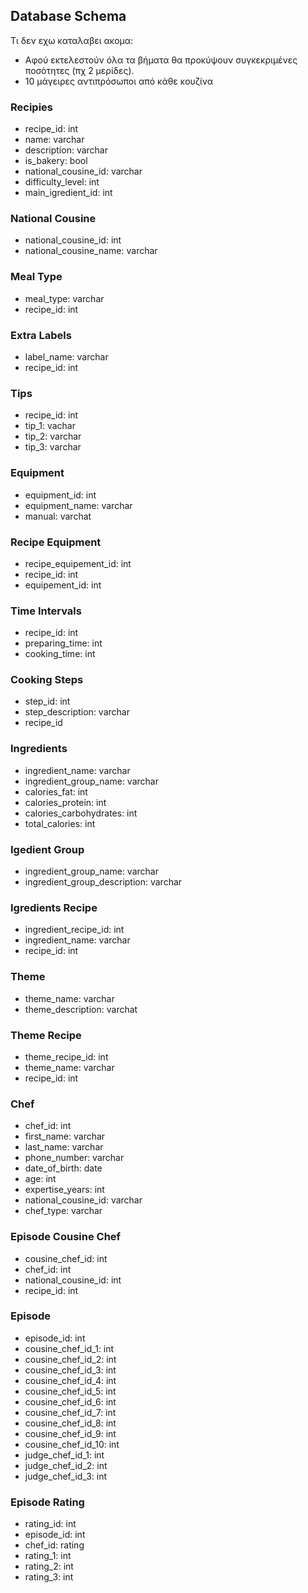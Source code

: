 ## Database Schema

Τι δεν εχω καταλαβει ακομα:
* Αφού εκτελεστούν όλα τα βήματα θα προκύψουν συγκεκριμένες ποσότητες (πχ 2 μερίδες).
* 10 μάγειρες αντιπρόσωποι από κάθε κουζίνα

### Recipies
* recipe_id: int
* name: varchar
* description: varchar
* is_bakery: bool
* national_cousine_id: varchar
* difficulty_level: int
* main_igredient_id: int

### National Cousine
* national_cousine_id: int
* national_cousine_name: varchar

### Meal Type
* meal_type: varchar
* recipe_id: int

### Extra Labels
* label_name: varchar
* recipe_id: int

### Tips
* recipe_id: int
* tip_1: vachar
* tip_2: varchar
* tip_3: varchar

### Equipment
* equipment_id: int
* equipment_name: varchar
* manual: varchat

### Recipe Equipment
* recipe_equipement_id: int
* recipe_id: int
* equipement_id: int

### Time Intervals
* recipe_id: int
* preparing_time: int
* cooking_time: int

### Cooking Steps
* step_id: int
* step_description: varchar
* recipe_id

### Ingredients
* ingredient_name: varchar
* ingredient_group_name: varchar
* calories_fat: int
* calories_protein: int
* calories_carbohydrates: int
* total_calories: int

### Igedient Group
* ingredient_group_name: varchar
* ingredient_group_description: varchar

### Igredients Recipe
* ingredient_recipe_id: int
* ingredient_name: varchar
* recipe_id: int

### Theme
* theme_name: varchar
* theme_description: varchat

### Theme Recipe
* theme_recipe_id: int
* theme_name: varchar
* recipe_id: int

### Chef
* chef_id: int
* first_name: varchar
* last_name: varchar
* phone_number: varchar
* date_of_birth: date
* age: int
* expertise_years: int
* national_cousine_id: varchar
* chef_type: varchar

### Episode Cousine Chef
* cousine_chef_id: int
* chef_id: int
* national_cousine_id: int
* recipe_id: int

### Episode
* episode_id: int
* cousine_chef_id_1: int
* cousine_chef_id_2: int
* cousine_chef_id_3: int
* cousine_chef_id_4: int
* cousine_chef_id_5: int
* cousine_chef_id_6: int
* cousine_chef_id_7: int
* cousine_chef_id_8: int
* cousine_chef_id_9: int
* cousine_chef_id_10: int
* judge_chef_id_1: int
* judge_chef_id_2: int
* judge_chef_id_3: int

### Episode Rating
* rating_id: int
* episode_id: int
* chef_id: rating
* rating_1: int
* rating_2: int
* rating_3: int
